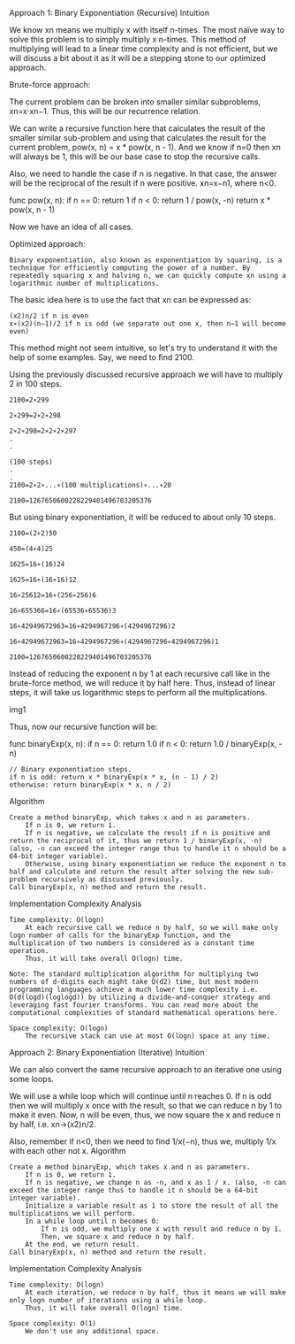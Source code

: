 Approach 1: Binary Exponentiation (Recursive)
Intuition

We know xn means we multiply x with itself n-times. The most naïve way to solve this problem is to simply multiply x n-times. This method of multiplying will lead to a linear time complexity and is not efficient, but we will discuss a bit about it as it will be a stepping stone to our optimized approach.

Brute-force approach:

The current problem can be broken into smaller similar subproblems, xn=x⋅xn−1. Thus, this will be our recurrence relation.

We can write a recursive function here that calculates the result of the smaller similar sub-problem and using that calculates the result for the current problem, pow(x, n) = x * pow(x, n - 1). And we know if n=0 then xn will always be 1, this will be our base case to stop the recursive calls.

Also, we need to handle the case if n is negative. In that case, the answer will be the reciprocal of the result if n were positive.
xn=x−n1​, where n<0.

func pow(x, n):
    if n == 0: return 1
    if n < 0: return 1 / pow(x, -n)
    return x * pow(x, n - 1)

Now we have an idea of all cases.

Optimized approach:

    Binary exponentiation, also known as exponentiation by squaring, is a technique for efficiently computing the power of a number. By repeatedly squaring x and halving n, we can quickly compute xn using a logarithmic number of multiplications.

The basic idea here is to use the fact that xn can be expressed as:

    (x2)n/2 if n is even
    x∗(x2)(n−1)/2 if n is odd (we separate out one x, then n−1 will become even)


This method might not seem intuitive, so let's try to understand it with the help of some examples.
Say, we need to find 2100.

Using the previously discussed recursive approach we will have to multiply 2 in 100 steps.

    2100=2∗299

    2∗299=2∗2∗298

    2∗2∗298=2∗2∗2∗297
    .
    .

    (100 steps)
    .
    .
    2100=2∗2∗...∗(100 multiplications)∗...∗20

    2100=1267650600228229401496703205376

But using binary exponentiation, it will be reduced to about only 10 steps.

    2100=(2∗2)50

    450=(4∗4)25

    1625=16∗(16)24

    1625=16∗(16∗16)12

    16∗25612=16∗(256∗256)6

    16∗655366=16∗(65536∗65536)3

    16∗42949672963=16∗4294967296∗(4294967296)2

    16∗42949672963=16∗4294967296∗(4294967296∗4294967296)1

    2100=1267650600228229401496703205376

Instead of reducing the exponent n by 1 at each recursive call like in the brute-force method, we will reduce it by half here.
Thus, instead of linear steps, it will take us logarithmic steps to perform all the multiplications.

img1

Thus, now our recursive function will be:

func binaryExp(x, n):
    if n == 0: return 1.0
    if n < 0: return 1.0 / binaryExp(x, -n)
   
    // Binary exponentiation steps.
    if n is odd: return x * binaryExp(x * x, (n - 1) / 2)
    otherwise: return binaryExp(x * x, n / 2)

Algorithm

    Create a method binaryExp, which takes x and n as parameters.
        If n is 0, we return 1.
        If n is negative, we calculate the result if n is positive and return the reciprocal of it, thus we return 1 / binaryExp(x, -n) (also, -n can exceed the integer range thus to handle it n should be a 64-bit integer variable).
        Otherwise, using binary exponentiation we reduce the exponent n to half and calculate and return the result after solving the new sub-problem recursively as discussed previously.
    Call binaryExp(x, n) method and return the result.

Implementation
Complexity Analysis

    Time complexity: O(logn)
        At each recursive call we reduce n by half, so we will make only logn number of calls for the binaryExp function, and the multiplication of two numbers is considered as a constant time operation.
        Thus, it will take overall O(logn) time.

    Note: The standard multiplication algorithm for multiplying two numbers of d-digits each might take O(d2) time, but most modern programming languages achieve a much lower time complexity i.e. O(d(logd)(loglogd)) by utilizing a divide-and-conquer strategy and leveraging fast fourier transforms. You can read more about the computational complexities of standard mathematical operations here.

    Space complexity: O(logn)
        The recursive stack can use at most O(logn) space at any time.


Approach 2: Binary Exponentiation (Iterative)
Intuition

We can also convert the same recursive approach to an iterative one using some loops.

We will use a while loop which will continue until n reaches 0.
If n is odd then we will multiply x once with the result, so that we can reduce n by 1 to make it even.
Now, n will be even, thus, we now square the x and reduce n by half, i.e. xn→(x2)n/2.

Also, remember if n<0, then we need to find 1/x(−n), thus we, multiply 1/x with each other not x.
Algorithm

    Create a method binaryExp, which takes x and n as parameters.
        If n is 0, we return 1.
        If n is negative, we change n as -n, and x as 1 / x. (also, -n can exceed the integer range thus to handle it n should be a 64-bit integer variable).
        Initialize a variable result as 1 to store the result of all the multiplications we will perform.
        In a while loop until n becomes 0:
            If n is odd, we multiply one x with result and reduce n by 1.
            Then, we square x and reduce n by half.
        At the end, we return result.
    Call binaryExp(x, n) method and return the result.

Implementation
Complexity Analysis

    Time complexity: O(logn)
        At each iteration, we reduce n by half, thus it means we will make only logn number of iterations using a while loop.
        Thus, it will take overall O(logn) time.

    Space complexity: O(1)
        We don't use any additional space.
